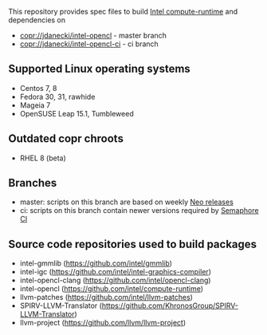 This repository provides spec files to build [Intel compute-runtime](https://github.com/intel/compute-runtime) and dependencies on 
- [copr://jdanecki/intel-opencl](https://copr.fedorainfracloud.org/coprs/jdanecki/intel-opencl) - master branch
- [copr://jdanecki/intel-opencl-ci](https://copr.fedorainfracloud.org/coprs/jdanecki/intel-opencl-ci) - ci branch

## Supported Linux operating systems

- Centos 7, 8
- Fedora 30, 31, rawhide
- Mageia 7
- OpenSUSE Leap 15.1, Tumbleweed

## Outdated copr chroots

- RHEL 8 (beta)

## Branches

- master: scripts on this branch are based on weekly [Neo releases](https://github.com/intel/compute-runtime/releases)
- ci: scripts on this branch contain newer versions required by [Semaphore CI](https://semaphoreci.com/jacekdanecki/compute-runtime-2)

## Source code repositories used to build packages

- intel-gmmlib (https://github.com/intel/gmmlib)
- intel-igc (https://github.com/intel/intel-graphics-compiler)
- intel-opencl-clang (https://github.com/intel/opencl-clang)
- intel-opencl (https://github.com/intel/compute-runtime)
- llvm-patches (https://github.com/intel/llvm-patches)
- SPIRV-LLVM-Translator (https://github.com/KhronosGroup/SPIRV-LLVM-Translator)
- llvm-project (https://github.com/llvm/llvm-project)
